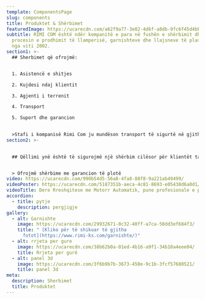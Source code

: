 ```yaml
---
template: ComponentsPage
slug: components
title: Produktet & Shërbimet
featuredImage: https://ucarecdn.com/a62f9a77-3e02-4d6f-a8db-9fc6f45d4bb6/
subtitle: RIMI COM është ndër kompanitë e para në fushën e shërbimit dhe në
  procesin e prodhimit të llamperisë, garnishteve dhe llajsneve të plastikës, që
  nga viti 2002.
section1: >-
  ## Sherbimet që ofrojmë:


  1. Asistencë e shitjes

  2. Kujdesi ndaj klientit

  3. Agjenti i terrenit

  4. Transport

  5. Suport dhe garancion

     
  >Stafi i kompanisë Rimi Com ju mundëson transport të sigurtë në gjithë Kosovën.
section2: >-
  

  ## Qëllimi ynë është të sigurojmë një shërbim cilësor për klientët tanë kurdoherë që na kontaktojnë, përmes telefonit ose e-mailit


  > Ofrojmë shërbime me garancion të plotë
video: https://ucarecdn.com/990b54d5-56a8-4fa8-88f8-9a221ab49499/
videoPoster: https://ucarecdn.com/5187351b-aeca-4c81-8693-e05438d6a0d1/
videoTitle: Dere Rreshqitese me Motorr Automatik, pune profesionale e perfunduar. 🚘🏡
accordion:
  - title: pytje
    description: pergjigje
gallery:
  - alt: Garnishte
    image: https://ucarecdn.com/29932671-0c32-40ff-a7ca-50dd3ef684f3/
    title: " [Kliko për të shikuar të gjitha
      fotot](https://www.rimi-ks.com/garnishte/)"
  - alt: rrjeta per gure
    image: https://ucarecdn.com/38b62b0a-01ed-4b16-a9f1-34b10a4eee04/
    title: Rrjeta per gurë
  - alt: panel 3d
    image: https://ucarecdn.com/3f6b9b7b-3673-450e-9c1b-3fcf57680521/
    title: panel 3d
meta:
  description: Sherbimet
  title: Produktet
---
```

